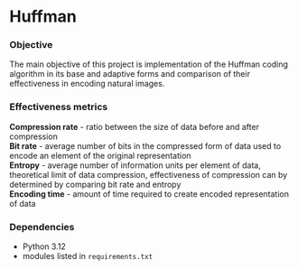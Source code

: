 # Huffman

### Objective

The main objective of this project is implementation of the Huffman coding algorithm in its base and adaptive forms and comparison of their effectiveness in encoding natural images.

### Effectiveness metrics

**Compression rate** - ratio between the size of data before and after compression  
**Bit rate** - average number of bits in the compressed form of data used to encode an element of the original representation  
**Entropy** - average number of information units per element of data, theoretical limit of data compression, effectiveness of compression can by determined by comparing bit rate and entropy  
**Encoding time** - amount of time required to create encoded representation of data  

### Dependencies
 - Python 3.12
 - modules listed in `requirements.txt`
 
